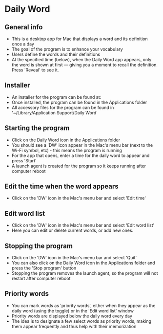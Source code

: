 # Daily Word

## General info
* This is a desktop app for Mac that displays a word and its definition once a day
* The goal of the program is to enhance your vocabulary
* Users define the words and their definitions
* At the specified time (below), when the Daily Word app appears, only the word is shown at first — giving you a moment to recall the definition. Press 'Reveal' to see it.


## Installer
* An installer for the program can be found at: 
* Once installed, the program can be found in the Applications folder
* All accessory files for the program can be found in '~/Library/Application Support/Daily Word'

## Starting the program
* Click on the Daily Word icon in the Applications folder
* You should see a 'DW' icon appear in the Mac's menu bar (next to the Wi-Fi symbol, etc) - this means the program is running
* For the app that opens, enter a time for the daily word to appear and press 'Start'
* A launch agent is created for the program so it keeps running after computer reboot

## Edit the time when the word appears
* Click on the 'DW' icon in the Mac's menu bar and select 'Edit time'

## Edit word list
* Click on the 'DW' icon in the Mac's menu bar and select 'Edit word list'
* Here you can edit or delete current words, or add new ones.

## Stopping the program
* Click on the 'DW' icon in the Mac's menu bar and select 'Quit'
* You can also click on the Daily Word icon in the Applications folder and press the 'Stop program' button
* Stopping the program removes the launch agent, so the program will not restart after computer reboot

## Priority words
* You can mark words as 'priority words', either when they appear as the daily word (using the toggle) or in the 'Edit word list' window
* Priority words are displayed below the daily word every day
* The idea is to designate a few select words as priority words, making them appear frequently and thus help with their memorization